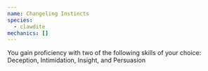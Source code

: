 ```yaml
---
name: Changeling Instincts
species:
  - clawdite
mechanics: []
---
```

You gain proficiency with two of the following skills of your choice: Deception, Intimidation, Insight, and Persuasion
